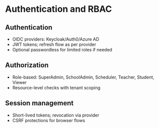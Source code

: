 # Authentication and RBAC

## Authentication

- OIDC providers: Keycloak/Auth0/Azure AD
- JWT tokens; refresh flow as per provider
- Optional passwordless for limited roles if needed

## Authorization

- Role-based: SuperAdmin, SchoolAdmin, Scheduler, Teacher, Student, Viewer
- Resource-level checks with tenant scoping

## Session management

- Short-lived tokens; revocation via provider
- CSRF protections for browser flows
